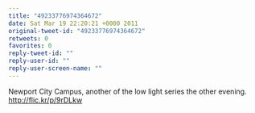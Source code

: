 ```yaml
---
title: "49233776974364672"
date: Sat Mar 19 22:20:21 +0000 2011
original-tweet-id: "49233776974364672"
retweets: 0
favorites: 0
reply-tweet-id: ""
reply-user-id: ""
reply-user-screen-name: ""
---
```

Newport City Campus, another of the low light series the other evening. http://flic.kr/p/9rDLkw
